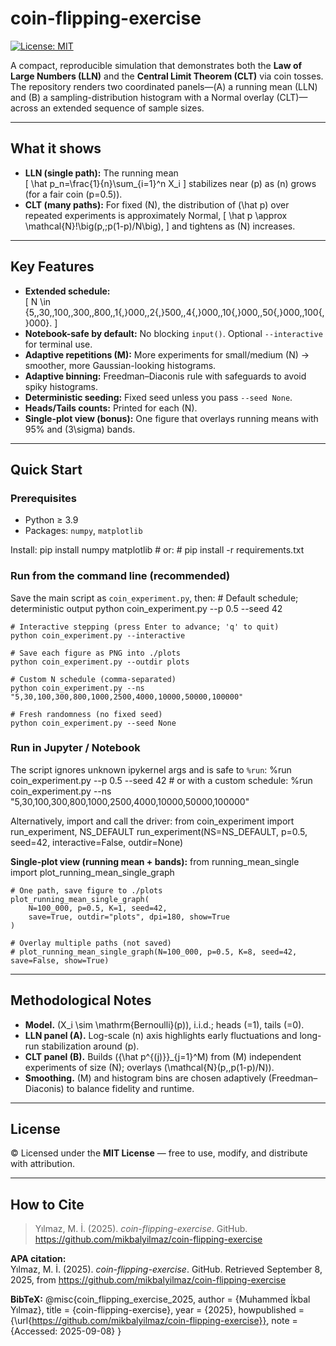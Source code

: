 # coin-flipping-exercise
[![License: MIT](https://img.shields.io/badge/License-MIT-yellow.svg)](LICENSE)

A compact, reproducible simulation that demonstrates both the **Law of Large Numbers (LLN)** and the **Central Limit Theorem (CLT)** via coin tosses. The repository renders two coordinated panels—(A) a running mean (LLN) and (B) a sampling-distribution histogram with a Normal overlay (CLT)—across an extended sequence of sample sizes.

---

## What it shows
- **LLN (single path):** The running mean  
  \[
  \hat p_n=\frac{1}{n}\sum_{i=1}^n X_i
  \]
  stabilizes near \(p\) as \(n\) grows (for a fair coin \(p=0.5\)).
- **CLT (many paths):** For fixed \(N\), the distribution of \(\hat p\) over repeated experiments is approximately Normal,
  \[
  \hat p \approx \mathcal{N}\!\big(p,\;p(1-p)/N\big),
  \]
  and tightens as \(N\) increases.

---

## Key Features
- **Extended schedule:**  
  \[
  N \in \{5,\,30,\,100,\,300,\,800,\,1{,}000,\,2{,}500,\,4{,}000,\,10{,}000,\,50{,}000,\,100{,}000\}.
  \]
- **Notebook-safe by default:** No blocking `input()`. Optional `--interactive` for terminal use.
- **Adaptive repetitions (M):** More experiments for small/medium \(N\) → smoother, more Gaussian-looking histograms.
- **Adaptive binning:** Freedman–Diaconis rule with safeguards to avoid spiky histograms.
- **Deterministic seeding:** Fixed seed unless you pass `--seed None`.
- **Heads/Tails counts:** Printed for each \(N\).
- **Single-plot view (bonus):** One figure that overlays running means with 95% and \(3\sigma\) bands.

---

## Quick Start

### Prerequisites
- Python ≥ 3.9  
- Packages: `numpy`, `matplotlib`

Install:
    pip install numpy matplotlib
    # or:
    # pip install -r requirements.txt

### Run from the command line (recommended)
Save the main script as `coin_experiment.py`, then:
    # Default schedule; deterministic output
    python coin_experiment.py --p 0.5 --seed 42

    # Interactive stepping (press Enter to advance; 'q' to quit)
    python coin_experiment.py --interactive

    # Save each figure as PNG into ./plots
    python coin_experiment.py --outdir plots

    # Custom N schedule (comma-separated)
    python coin_experiment.py --ns "5,30,100,300,800,1000,2500,4000,10000,50000,100000"

    # Fresh randomness (no fixed seed)
    python coin_experiment.py --seed None

### Run in Jupyter / Notebook
The script ignores unknown ipykernel args and is safe to `%run`:
    %run coin_experiment.py --p 0.5 --seed 42
    # or with a custom schedule:
    %run coin_experiment.py --ns "5,30,100,300,800,1000,2500,4000,10000,50000,100000"

Alternatively, import and call the driver:
    from coin_experiment import run_experiment, NS_DEFAULT
    run_experiment(NS=NS_DEFAULT, p=0.5, seed=42, interactive=False, outdir=None)

**Single-plot view (running mean + bands):**
    from running_mean_single import plot_running_mean_single_graph

    # One path, save figure to ./plots
    plot_running_mean_single_graph(
        N=100_000, p=0.5, K=1, seed=42,
        save=True, outdir="plots", dpi=180, show=True
    )

    # Overlay multiple paths (not saved)
    # plot_running_mean_single_graph(N=100_000, p=0.5, K=8, seed=42, save=False, show=True)

---

## Methodological Notes
- **Model.** \(X_i \sim \mathrm{Bernoulli}(p)\), i.i.d.; heads \(=1\), tails \(=0\).
- **LLN panel (A).** Log-scale \(n\) axis highlights early fluctuations and long-run stabilization around \(p\).
- **CLT panel (B).** Builds \(\{\hat p^{(j)}\}_{j=1}^M\) from \(M\) independent experiments of size \(N\); overlays \(\mathcal{N}(p,\,p(1-p)/N)\).
- **Smoothing.** \(M\) and histogram bins are chosen adaptively (Freedman–Diaconis) to balance fidelity and runtime.

---

## License
© Licensed under the **MIT License** — free to use, modify, and distribute with attribution.

---

## How to Cite
> Yılmaz, M. İ. (2025). *coin-flipping-exercise*. GitHub. https://github.com/mikbalyilmaz/coin-flipping-exercise

**APA citation:**  
Yılmaz, M. İ. (2025). *coin-flipping-exercise*. GitHub. Retrieved September 8, 2025, from https://github.com/mikbalyilmaz/coin-flipping-exercise

**BibTeX:**
    @misc{coin_flipping_exercise_2025,
      author       = {Muhammed İkbal Yılmaz},
      title        = {coin-flipping-exercise},
      year         = {2025},
      howpublished = {\url{https://github.com/mikbalyilmaz/coin-flipping-exercise}},
      note         = {Accessed: 2025-09-08}
    }
